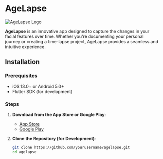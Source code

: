 # AgeLapse

![AgeLapse Logo]([https://your-logo-url.com/logo.png](https://i.imgur.com/SlEeAHK.png))

**AgeLapse** is an innovative app designed to capture the changes in your facial features over time. Whether you're documenting your personal journey or creating a time-lapse project, AgeLapse provides a seamless and intuitive experience.

## Installation

### Prerequisites

- iOS 13.0+ or Android 5.0+
- Flutter SDK (for development)

### Steps

1. **Download from the App Store or Google Play**:
   - [App Store](https://apps.apple.com/app/idXXXXXXXXX)
   - [Google Play](https://play.google.com/store/apps/details?id=com.yourcompany.agelapse)

2. **Clone the Repository (for Development)**:
   ```sh
   git clone https://github.com/yourusername/agelapse.git
   cd agelapse

